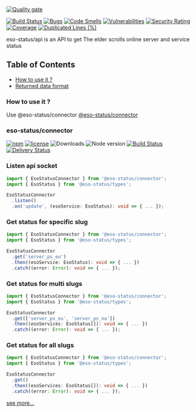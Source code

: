 [![Quality gate](https://sonarcloud.io/api/project_badges/quality_gate?project=eso-status_api)](https://sonarcloud.io/summary/new_code?id=eso-status_api)

[![Build Status](https://github.com/dov118/fitness/workflows/CI/badge.svg)](https://github.com/dov118/fitness/actions/workflows/CI.yaml)
[![Bugs](https://sonarcloud.io/api/project_badges/measure?project=eso-status_api&metric=bugs)](https://sonarcloud.io/summary/new_code?id=eso-status_api)
[![Code Smells](https://sonarcloud.io/api/project_badges/measure?project=eso-status_api&metric=code_smells)](https://sonarcloud.io/summary/new_code?id=eso-status_api)
[![Vulnerabilities](https://sonarcloud.io/api/project_badges/measure?project=eso-status_api&metric=vulnerabilities)](https://sonarcloud.io/summary/new_code?id=eso-status_api)
[![Security Rating](https://sonarcloud.io/api/project_badges/measure?project=eso-status_api&metric=security_rating)](https://sonarcloud.io/summary/new_code?id=eso-status_api)
[![Coverage](https://sonarcloud.io/api/project_badges/measure?project=eso-status_api&metric=coverage)](https://sonarcloud.io/summary/new_code?id=eso-status_api)
[![Duplicated Lines (%)](https://sonarcloud.io/api/project_badges/measure?project=eso-status_api&metric=duplicated_lines_density)](https://sonarcloud.io/summary/new_code?id=eso-status_api)

eso-status/api is an API to get The elder scrolls online server and service status

## Table of Contents
- [How to use it ?](#how-to-use-it-)
- [Returned data format](#returned-data-format-)

### How to use it ?
Use @eso-status/connector
[@eso-status/connector](https://github.com/eso-status/connector/releases/tag/2.0.0)

### eso-status/connector
[![npm](https://img.shields.io/npm/v/@eso-status/connector)](https://www.npmjs.com/package/@eso-status/connector)
[![license](https://img.shields.io/npm/l/@eso-status/connector)](https://github.com/eso-status/connector/blob/master/LICENSE.md)
<img src="https://img.shields.io/npm/dt/@eso-status/connector" alt="Downloads" />
<img src="https://img.shields.io/node/v/@eso-status/connector" alt="Node version" />
[![Build Status](https://github.com/eso-status/connector/workflows/CI/badge.svg)](https://github.com/eso-status/connector/actions/workflows/CI.yaml)
[![Delivery Status](https://github.com/eso-status/connector/workflows/CD/badge.svg)](https://github.com/eso-status/connector/actions/workflows/CD.yaml)

### Listen api socket
```typescript
import { EsoStatusConnector } from '@eso-status/connector';
import { EsoStatus } from '@eso-status/types';

EsoStatusConnector
  .listen()
  .on('update', (esoService: EsoStatus): void => { ... });
```

### Get status for specific slug
```typescript
import { EsoStatusConnector } from '@eso-status/connector';
import { EsoStatus } from '@eso-status/types';

EsoStatusConnector
  .get('server_ps_eu')
  .then((esoService: EsoStatus): void => { ... })
  .catch((error: Error): void => { ... });
```

### Get status for multi slugs
```typescript
import { EsoStatusConnector } from '@eso-status/connector';
import { EsoStatus } from '@eso-status/types';

EsoStatusConnector
  .get(['server_ps_eu', 'server_ps_na'])
  .then((esoServices: EsoStatus[]): void => { ... })
  .catch((error: Error): void => { ... });
```

### Get status for all slugs
```typescript
import { EsoStatusConnector } from '@eso-status/connector';
import { EsoStatus } from '@eso-status/types';

EsoStatusConnector
  .get()
  .then((esoServices: EsoStatus[]): void => { ... })
  .catch((error: Error): void => { ... });
```

[see more...](https://github.com/eso-status/connector/blob/refs/tags/2.0.0/README.md)

